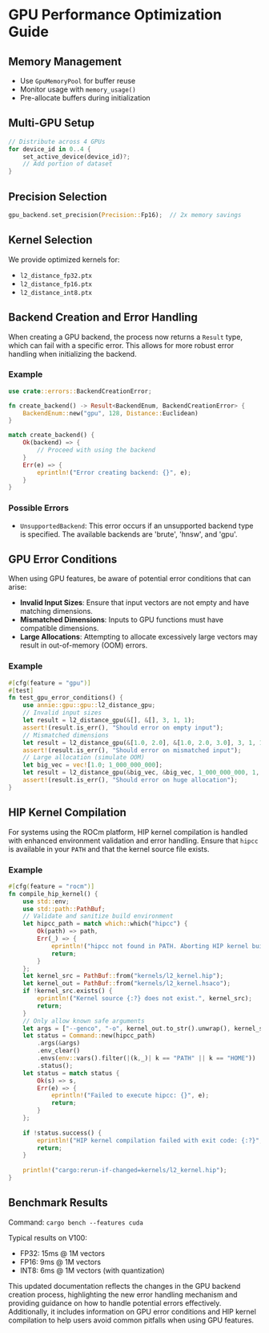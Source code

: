 # GPU Performance Optimization Guide

## Memory Management
- Use `GpuMemoryPool` for buffer reuse
- Monitor usage with `memory_usage()`
- Pre-allocate buffers during initialization

## Multi-GPU Setup
```rust
// Distribute across 4 GPUs
for device_id in 0..4 {
    set_active_device(device_id)?;
    // Add portion of dataset
}
```

## Precision Selection
```rust
gpu_backend.set_precision(Precision::Fp16);  // 2x memory savings
```

## Kernel Selection
We provide optimized kernels for:
- `l2_distance_fp32.ptx`
- `l2_distance_fp16.ptx`
- `l2_distance_int8.ptx`

## Backend Creation and Error Handling

When creating a GPU backend, the process now returns a `Result` type, which can fail with a specific error. This allows for more robust error handling when initializing the backend.

### Example
```rust
use crate::errors::BackendCreationError;

fn create_backend() -> Result<BackendEnum, BackendCreationError> {
    BackendEnum::new("gpu", 128, Distance::Euclidean)
}

match create_backend() {
    Ok(backend) => {
        // Proceed with using the backend
    }
    Err(e) => {
        eprintln!("Error creating backend: {}", e);
    }
}
```

### Possible Errors
- `UnsupportedBackend`: This error occurs if an unsupported backend type is specified. The available backends are 'brute', 'hnsw', and 'gpu'.

## GPU Error Conditions

When using GPU features, be aware of potential error conditions that can arise:

- **Invalid Input Sizes**: Ensure that input vectors are not empty and have matching dimensions.
- **Mismatched Dimensions**: Inputs to GPU functions must have compatible dimensions.
- **Large Allocations**: Attempting to allocate excessively large vectors may result in out-of-memory (OOM) errors.

### Example
```rust
#[cfg(feature = "gpu")]
#[test]
fn test_gpu_error_conditions() {
    use annie::gpu::gpu::l2_distance_gpu;
    // Invalid input sizes
    let result = l2_distance_gpu(&[], &[], 3, 1, 1);
    assert!(result.is_err(), "Should error on empty input");
    // Mismatched dimensions
    let result = l2_distance_gpu(&[1.0, 2.0], &[1.0, 2.0, 3.0], 3, 1, 1);
    assert!(result.is_err(), "Should error on mismatched input");
    // Large allocation (simulate OOM)
    let big_vec = vec![1.0; 1_000_000_000];
    let result = l2_distance_gpu(&big_vec, &big_vec, 1_000_000_000, 1, 1);
    assert!(result.is_err(), "Should error on huge allocation");
}
```

## HIP Kernel Compilation

For systems using the ROCm platform, HIP kernel compilation is handled with enhanced environment validation and error handling. Ensure that `hipcc` is available in your `PATH` and that the kernel source file exists.

### Example
```rust
#[cfg(feature = "rocm")]
fn compile_hip_kernel() {
    use std::env;
    use std::path::PathBuf;
    // Validate and sanitize build environment
    let hipcc_path = match which::which("hipcc") {
        Ok(path) => path,
        Err(_) => {
            eprintln!("hipcc not found in PATH. Aborting HIP kernel build.");
            return;
        }
    };
    let kernel_src = PathBuf::from("kernels/l2_kernel.hip");
    let kernel_out = PathBuf::from("kernels/l2_kernel.hsaco");
    if !kernel_src.exists() {
        eprintln!("Kernel source {:?} does not exist.", kernel_src);
        return;
    }
    // Only allow known safe arguments
    let args = ["--genco", "-o", kernel_out.to_str().unwrap(), kernel_src.to_str().unwrap()];
    let status = Command::new(hipcc_path)
        .args(&args)
        .env_clear()
        .envs(env::vars().filter(|(k,_)| k == "PATH" || k == "HOME"))
        .status();
    let status = match status {
        Ok(s) => s,
        Err(e) => {
            eprintln!("Failed to execute hipcc: {}", e);
            return;
        }
    };
    
    if !status.success() {
        eprintln!("HIP kernel compilation failed with exit code: {:?}", status.code());
        return;
    }
    
    println!("cargo:rerun-if-changed=kernels/l2_kernel.hip");
}
```

## Benchmark Results

Command: `cargo bench --features cuda`

Typical results on V100:
- FP32: 15ms @ 1M vectors
- FP16: 9ms @ 1M vectors
- INT8: 6ms @ 1M vectors (with quantization)

This updated documentation reflects the changes in the GPU backend creation process, highlighting the new error handling mechanism and providing guidance on how to handle potential errors effectively. Additionally, it includes information on GPU error conditions and HIP kernel compilation to help users avoid common pitfalls when using GPU features.